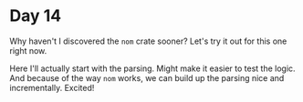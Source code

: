 # Day 14
Why haven't I discovered the `nom` crate sooner? Let's try it out for this one right now.

Here I'll actually start with the parsing. Might make it easier to test the logic. And 
because of the way `nom` works, we can build up the parsing nice and incrementally. Excited!

